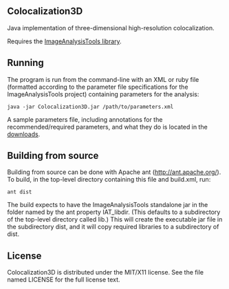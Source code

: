 ## Colocalization3D

Java implementation of three-dimensional high-resolution colocalization.

Requires the [ImageAnalysisTools library](http://cjfuller.github.com/imageanalysistools).

## Running

The program is run from the command-line with an XML or ruby file (formatted according to the parameter file specifications for the ImageAnalysisTools project) containing parameters for the analysis:

    java -jar Colocalization3D.jar /path/to/parameters.xml

A sample parameters file, including annotations for the recommended/required parameters, and what they do is located in the [downloads](https://github.com/downloads/cjfuller/colocalization3d/colocalization3D_sample_annotated_parameters.rb).

## Building from source

Building from source can be done with Apache ant (http://ant.apache.org/).  To build, in the top-level directory containing this file and build.xml, run:

    ant dist

The build expects to have the ImageAnalysisTools standalone jar in the folder named by the ant property IAT_libdir.  (This defaults to a subdirectory of the top-level directory called lib.)  This will create the executable jar file in the subdirectory dist, and it will copy required libraries to a subdirectory of dist.


## License

Colocalization3D is distributed under the MIT/X11 license.  See the file named LICENSE for the full license text.
